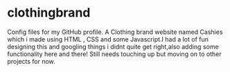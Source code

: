 # clothingbrand
Config files for my GitHub profile.
A Clothing brand website named Cashies which i made using HTML , CSS and some Javascript.I had a lot of fun designing this and googling things i didnt quite get right,also adding some functionality here and there! Still needs touching up but moving on to other projects for now.
